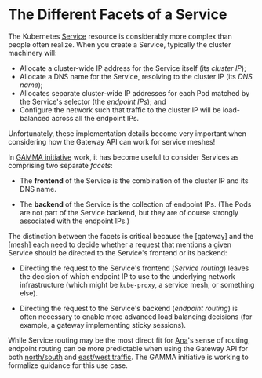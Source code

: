# The Different Facets of a Service

The Kubernetes [Service] resource is considerably more complex than people
often realize. When you create a Service, typically the cluster machinery will:

- Allocate a cluster-wide IP address for the Service itself (its _cluster IP_);
- Allocate a DNS name for the Service, resolving to the cluster IP (its _DNS name_);
- Allocates separate cluster-wide IP addresses for each Pod matched by the
  Service's selector (the _endpoint IPs_); and
- Configure the network such that traffic to the cluster IP will be
  load-balanced across all the endpoint IPs.

Unfortunately, these implementation details become very important when
considering how the Gateway API can work for service meshes!

In [GAMMA initiative][gamma] work, it has become useful to consider Services
as comprising two separate _facets_:

- The **frontend** of the Service is the combination of the cluster IP and
  its DNS name.

- The **backend** of the Service is the collection of endpoint IPs. (The Pods
  are not part of the Service backend, but they are of course strongly
  associated with the endpoint IPs.)

The distinction between the facets is critical because the [gateway] and the
[mesh] each need to decide whether a request that mentions a given Service
should be directed to the Service's frontend or its backend:

- Directing the request to the Service's frontend (_Service routing_) leaves
  the decision of which endpoint IP to use to the underlying network
  infrastructure (which might be `kube-proxy`, a service mesh, or something
  else).

- Directing the request to the Service's backend (_endpoint routing_) is
  often necessary to enable more advanced load balancing decisions (for
  example, a gateway implementing sticky sessions).

While Service routing may be the most direct fit for [Ana]'s sense of routing,
endpoint routing can be more predictable when using the Gateway API for both
[north/south] and [east/west traffic]. The GAMMA initiative is working to
formalize guidance for this use case.

[Service]: https://kubernetes.io/docs/concepts/services-networking/service/
[north/south]:/concepts/glossary#northsouth-traffic
[east/west traffic]:/concepts/glossary#eastwest-traffic
[gamma]:/contributing/gamma/
[Ana]:/concepts/roles-and-personas#ana
